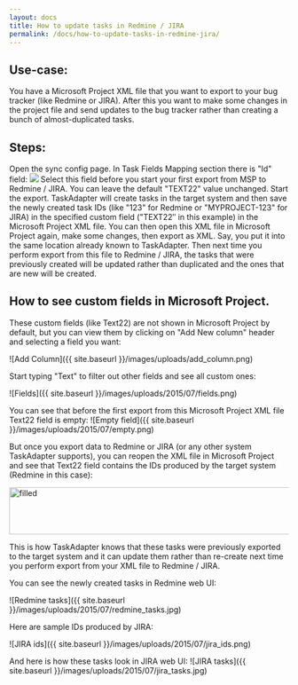 ```yaml
---
layout: docs
title: How to update tasks in Redmine / JIRA
permalink: /docs/how-to-update-tasks-in-redmine-jira/
---
```


## Use-case:

You have a Microsoft Project XML file that you want to export to your bug tracker (like Redmine or JIRA). After this you want to make some changes in the project file and send updates to the bug tracker rather than creating a bunch of almost-duplicated tasks.

## Steps:

Open the sync config page. In Task Fields Mapping section there is "Id" field:
<img src="https://ci4.googleusercontent.com/proxy/jHPWJRvnL8a08Nac3zgyuZVHnmNXdlNFhy5SGdZt4ScEA9_u37w76wwq-0rVVKSJpxVNQWb5NgD6hrcBywHn7P7mcv8_R8wrjZH6InH_dvUgd6jiwih3iGaMgA=s0-d-e1-ft#/images/uploads/id_selected.png"  />
Select this field before you start your first export from MSP to Redmine / JIRA. You can leave the default "TEXT22" value unchanged.
Start the export.
TaskAdapter will create tasks in the target system and then save the newly created task IDs (like "123" for Redmine or "MYPROJECT-123" for JIRA) in the specified custom field ("TEXT22&Prime; in this example) in the Microsoft Project XML file.
You can then open this XML file in Microsoft Project again, make some changes, then export as XML. Say, you put it into the same location already known to TaskAdapter. Then next time you perform export from this file to Redmine / JIRA, the tasks that were previously created will be updated rather than duplicated and the ones that are new will be created.


## How to see custom fields in Microsoft Project.

These custom fields (like Text22) are not shown in Microsoft Project by default,
 but you can view them by clicking on "Add New column" header and selecting a field you want:

![Add Column]({{ site.baseurl }}/images/uploads/add_column.png)


Start typing "Text" to filter out other fields and see all custom ones:


![Fields]({{ site.baseurl }}/images/uploads/2015/07/fields.png)

You can see that before the first export from this Microsoft Project XML file Text22 field is empty:
![Empty field]({{ site.baseurl }}/images/uploads/2015/07/empty.png)

But once you export data to Redmine or JIRA (or any other system TaskAdapter supports), you can reopen the XML file in Microsoft Project and see that Text22 field contains the IDs produced by the target system (Redmine in this case):

<img class="alignnone size-full wp-image-762" src="/images/uploads/2015/07/filled.png" alt="filled" width="739" height="85" />


This is how TaskAdapter knows that these tasks were previously exported to the target system and it can update them rather than re-create next time you perform export from your XML file to Redmine / JIRA.

You can see the newly created tasks in Redmine web UI:

![Redmine tasks]({{ site.baseurl }}/images/uploads/2015/07/redmine_tasks.jpg)

Here are sample IDs produced by JIRA:

![JIRA ids]({{ site.baseurl }}/images/uploads/2015/07/jira_ids.png)

And here is how these tasks look in JIRA web UI:
![JIRA tasks]({{ site.baseurl }}/images/uploads/2015/07/jira_tasks.jpg)

